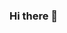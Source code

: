### Hi there 👋

<!--
**nitesh18400/nitesh18400** is a ✨ _special_ ✨ repository because its `README.md` (this file) appears on your GitHub profile.

### Hi there 👋 
### I hope you are committing well! 
[![Nitesh's github stats](https://github-readme-stats.vercel.app/api?username=nitesh18400&show_icons=true&border_radius=20&include_all_commits=true&count_private=true&card_width=450&hide=issues,prs,contribs)](https://github.com/nitesh18400?tab=repositories)
[![Top Langs](https://github-readme-stats.vercel.app/api/top-langs/?username=nitesh18400&hide=C,jupyter%20notebook&card_width=445&show_icons=true&border_radius=20&langs_count=5&layout=compact)](https://github.com/nitesh18400?tab=repositories)

![](https://komarev.com/ghpvc/?username=hemantdhankar&label=Profile+Hits)

<!--
**nitesh18400/nitesh18400** is a ✨ _special_ ✨ repository because its `README.md` (this file) appears on your GitHub profile.

Here are some ideas to get you started:

- 🔭 I’m currently working on ...
- 🌱 I’m currently learning ...
- 👯 I’m looking to collaborate on ...
- 🤔 I’m looking for help with ...
- 💬 Ask me about ...
- 📫 How to reach me: ...
- 😄 Pronouns: ...
- ⚡ Fun fact: ...
-->

